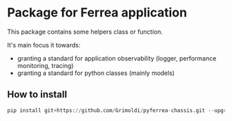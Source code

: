 # Package for Ferrea application

This package contains some helpers class or function.

It's main focus it towards:

- granting a standard for application observability (logger, performance monitoring, tracing)
- granting a standard for python classes (mainly models)

## How to install

``` python
pip install git+https://github.com/Grimoldi/pyferrea-chassis.git --upgrade
```
